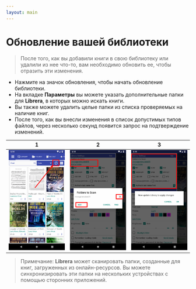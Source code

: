 ```yaml
---
layout: main
---
```


# Обновление вашей библиотеки
> После того, как вы добавили книги в свою библиотеку или удалили из нее что-то, вам необходимо обновить ее, чтобы отразить эти изменения.
* Нажмите на значок обновления, чтобы начать обновление библиотеки.
* На вкладке **Параметры** вы можете указать дополнительные папки для **Librera**, в которых можно искать книги.
* Вы также можете удалить целые папки из списка проверяемых на наличие книг.
* После того, как вы внесли изменения в список допустимых типов файлов, через несколько секунд появится запрос на подтверждение изменений.

|1|2|3|
|-|-|-|
|![](1.png)|![](2.png)|![](3.png)|

> Примечание: **Librera** может сканировать папки, созданные для книг, загруженных из онлайн-ресурсов. Вы можете синхронизировать эти папки на нескольких устройствах с помощью сторонних приложений.
